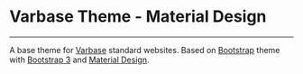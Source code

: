 # Varbase Theme - Material Design
---

A base theme for [Varbase](https://www.drupal.org/project/varbase) standard websites.
 Based on [Bootstrap](https://www.drupal.org/project/bootstrap) theme with
 [Bootstrap 3](https://getbootstrap.com/docs/3.3/) and
 [Material Design](https://material.io/).